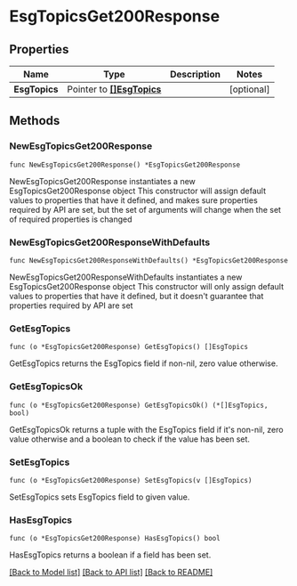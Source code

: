 # EsgTopicsGet200Response

## Properties

Name | Type | Description | Notes
------------ | ------------- | ------------- | -------------
**EsgTopics** | Pointer to [**[]EsgTopics**](EsgTopics.md) |  | [optional] 

## Methods

### NewEsgTopicsGet200Response

`func NewEsgTopicsGet200Response() *EsgTopicsGet200Response`

NewEsgTopicsGet200Response instantiates a new EsgTopicsGet200Response object
This constructor will assign default values to properties that have it defined,
and makes sure properties required by API are set, but the set of arguments
will change when the set of required properties is changed

### NewEsgTopicsGet200ResponseWithDefaults

`func NewEsgTopicsGet200ResponseWithDefaults() *EsgTopicsGet200Response`

NewEsgTopicsGet200ResponseWithDefaults instantiates a new EsgTopicsGet200Response object
This constructor will only assign default values to properties that have it defined,
but it doesn't guarantee that properties required by API are set

### GetEsgTopics

`func (o *EsgTopicsGet200Response) GetEsgTopics() []EsgTopics`

GetEsgTopics returns the EsgTopics field if non-nil, zero value otherwise.

### GetEsgTopicsOk

`func (o *EsgTopicsGet200Response) GetEsgTopicsOk() (*[]EsgTopics, bool)`

GetEsgTopicsOk returns a tuple with the EsgTopics field if it's non-nil, zero value otherwise
and a boolean to check if the value has been set.

### SetEsgTopics

`func (o *EsgTopicsGet200Response) SetEsgTopics(v []EsgTopics)`

SetEsgTopics sets EsgTopics field to given value.

### HasEsgTopics

`func (o *EsgTopicsGet200Response) HasEsgTopics() bool`

HasEsgTopics returns a boolean if a field has been set.


[[Back to Model list]](../README.md#documentation-for-models) [[Back to API list]](../README.md#documentation-for-api-endpoints) [[Back to README]](../README.md)


